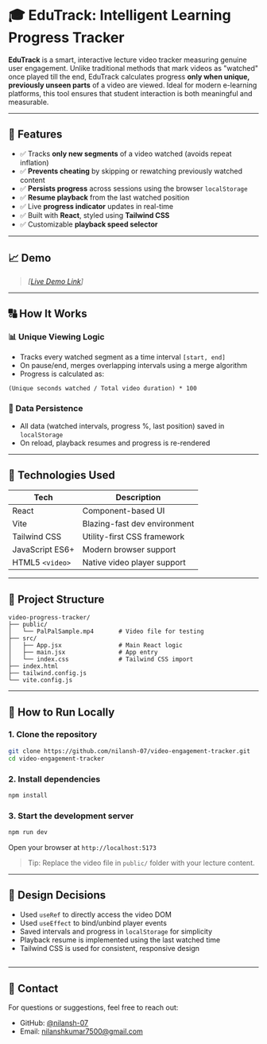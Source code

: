 # 🎓 EduTrack: Intelligent Learning Progress Tracker

**EduTrack** is a smart, interactive lecture video tracker measuring genuine user engagement. Unlike traditional methods that mark videos as "watched" once played till the end, EduTrack calculates progress **only when unique, previously unseen parts** of a video are viewed. Ideal for modern e-learning platforms, this tool ensures that student interaction is both meaningful and measurable.

---

## 🚀 Features

- ✅ Tracks **only new segments** of a video watched (avoids repeat inflation)
- ✅ **Prevents cheating** by skipping or rewatching previously watched content
- ✅ **Persists progress** across sessions using the browser `localStorage`
- ✅ **Resume playback** from the last watched position
- ✅ Live **progress indicator** updates in real-time
- ✅ Built with **React**, styled using **Tailwind CSS**
- ✅ Customizable **playback speed selector**

---

## 📈 **Demo**

> *[[Live Demo Link](https://video-engagement-tracker.netlify.app/)]*  

---

## 🔠 How It Works

### 📊 Unique Viewing Logic

- Tracks every watched segment as a time interval `[start, end]`
- On pause/end, merges overlapping intervals using a merge algorithm
- Progress is calculated as:

```text
(Unique seconds watched / Total video duration) * 100
```

### 🔖 Data Persistence

- All data (watched intervals, progress %, last position) saved in `localStorage`
- On reload, playback resumes and progress is re-rendered

---

## 🔧 Technologies Used

| Tech            | Description                  |
| --------------- | ---------------------------- |
| React           | Component-based UI           |
| Vite            | Blazing-fast dev environment |
| Tailwind CSS    | Utility-first CSS framework  |
| JavaScript ES6+ | Modern browser support       |
| HTML5 `<video>` | Native video player support  |

---

## 📄 Project Structure

```
video-progress-tracker/
├── public/
│   └── PalPalSample.mp4       # Video file for testing
├── src/
│   ├── App.jsx                # Main React logic
│   ├── main.jsx               # App entry
│   └── index.css              # Tailwind CSS import
├── index.html
├── tailwind.config.js
└── vite.config.js
```

---

## 📖 How to Run Locally

### 1. Clone the repository

```bash
git clone https://github.com/nilansh-07/video-engagement-tracker.git
cd video-engagement-tracker
```

### 2. Install dependencies

```bash
npm install
```

### 3. Start the development server

```bash
npm run dev
```

Open your browser at `http://localhost:5173`

> Tip: Replace the video file in `public/` folder with your lecture content.

---

## 📅 Design Decisions

- Used `useRef` to directly access the video DOM
- Used `useEffect` to bind/unbind player events
- Saved intervals and progress in `localStorage` for simplicity
- Playback resume is implemented using the last watched time
- Tailwind CSS is used for consistent, responsive design

##
---

## 📧 Contact

For questions or suggestions, feel free to reach out:

- GitHub: [@nilansh-07](https://github.com/nilansh-07)
- Email: [nilanshkumar7500@gmail.com](mailto\:nilanshkumar7500@gmail.com)


##
